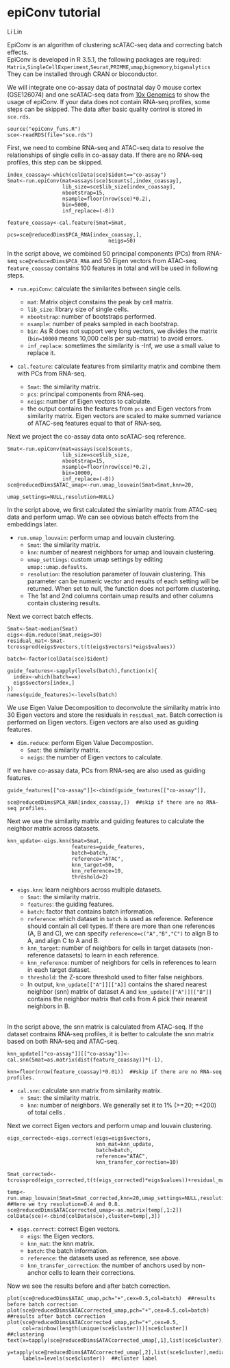 # epiConv tutorial
Li Lin<br>

EpiConv is an algorithm of clustering scATAC-seq data and correcting batch effects.<br>
EpiConv is developed in R 3.5.1, the following packages are required:<br>
`Matrix`,`SingleCellExperiment`,`Seurat`,`PRIMME`,`umap`,`bigmemory`,`biganalytics`<br>
They can be installed through CRAN or bioconductor.

We will integrate one co-assay data of postnatal day 0 mouse cortex (GSE126074) and one scATAC-seq data from [10x Genomics](https://support.10xgenomics.com/single-cell-atac/datasets) to show the usage of epiConv. If your data does not contain RNA-seq profiles, some steps can be skipped. The data after basic quality control is stored in `sce.rds`.
```
source("epiConv_funs.R")
sce<-readRDS(file="sce.rds")
```
First, we need to combine RNA-seq and ATAC-seq data to resolve the relationships of single cells in co-assay data. If there are no RNA-seq profiles, this step can be skipped.
```
index_coassay<-which(colData(sce)$ident=="co-assay")
Smat<-run.epiConv(mat=assays(sce)$counts[,index_coassay],
                  lib_size=sce$lib_size[index_coassay],
                  nbootstrap=15,
                  nsample=floor(nrow(sce)*0.2),
                  bin=5000,
                  inf_replace=(-8))

feature_coassay<-cal.feature(Smat=Smat,
                                 pcs=sce@reducedDims$PCA_RNA[index_coassay,],
                                 neigs=50)
```
In the script above, we combined 50 principal components (PCs) from RNA-seq `sce@reducedDims$PCA_RNA` and 50 Eigen vectors from ATAC-seq. `feature_coassay` contains 100 features in total and will be used in following steps.
+ `run.epiConv`: calculate the similarites between single cells.
  - `mat`: Matrix object constains the peak by cell matrix.
  - `lib_size`: library size of single cells.
  - `nbootstrap`: number of bootstraps performed.
  - `nsample`: number of peaks sampled in each bootstrap.
  - `bin`: As R does not support very long vectors, we divides the matrix (`bin=10000` means 10,000 cells per sub-matrix) to avoid errors.
  - `inf_replace`: sometimes the similarity is -Inf, we use a small value to replace it.
  
+ `cal.feature`: calculate features from similarity matrix and combine them with PCs from RNA-seq.
  - `Smat`: the similarity matrix.
  - `pcs`: principal components from RNA-seq.
  - `neigs`: number of Eigen vectors to calculate.
  - the output contains the features from `pcs` and Eigen vectors from similarity matrix. Eigen vectors are scaled to make summed variance of ATAC-seq features equal to that of RNA-seq.

Next we project the co-assay data onto scATAC-seq reference.
```
Smat<-run.epiConv(mat=assays(sce)$counts,
                  lib_size=sce$lib_size,
                  nbootstrap=15,
                  nsample=floor(nrow(sce)*0.2),
                  bin=10000,
                  inf_replace=(-8))
sce@reducedDims$ATAC_umap<-run.umap_louvain(Smat=Smat,knn=20,
                                            umap_settings=NULL,resolution=NULL)
```
In the script above, we first calculated the simiarlity matrix from ATAC-seq data and perform umap. We can see obvious batch effects from the embeddings later. 
+ `run.umap_louvain`: perform umap and louvain clustering.
  - `Smat`: the similarity matrix.
  - `knn`: number of nearest neighbors for umap and louvain clustering.
  - `umap_settings`: custom umap settings by editing `umap::umap.defaults`.
  - `resolution`: the resolution parameter of louvain clustering. This parameter can be numeric vector and results of each setting will be returned. When set to null, the function does not perform clustering.
  - The 1st and 2nd columns contain umap results and other columns contain clustering results.
  
Next we correct batch effects.
```
Smat<-Smat-median(Smat)
eigs<-dim.reduce(Smat,neigs=30)
residual_mat<-Smat-tcrossprod(eigs$vectors,t(t(eigs$vectors)*eigs$values))

batch<-factor(colData(sce)$ident)

guide_features<-sapply(levels(batch),function(x){
  index<-which(batch==x)
  eigs$vectors[index,]
})
names(guide_features)<-levels(batch)
```
We use Eigen Value Decomposition to deconvolute the similarity matrix into 30 Eigen vectors and store the residuals in `residual_mat`. Batch correction is performed on Eigen vectors. Eigen vectors are also used as guiding features.
+ `dim.reduce`: perform Eigen Value Decompostion.
  - `Smat`: the similarity matrix.
  - `neigs`: the number of Eigen vectors to calculate.

If we have co-assay data, PCs from RNA-seq are also used as guiding features.
```
guide_features[["co-assay"]]<-cbind(guide_features[["co-assay"]],
                                    sce@reducedDims$PCA_RNA[index_coassay,])  ##skip if there are no RNA-seq profiles.
```
Next we use the similarity matrix and guiding features to calculate the neighbor matrix across datasets.
```
knn_update<-eigs.knn(Smat=Smat,
                     features=guide_features,
                     batch=batch,
                     reference="ATAC",
                     knn_target=50,
                     knn_reference=10,
                     threshold=2)
```
+ `eigs.knn`: learn neighbors across multiple datasets.
  - `Smat`: the similarity matrix.
  - `features`: the guiding features.
  - `batch`: factor that contains batch information.
  - `reference`: which dataset in `batch` is used as reference. Reference should contain all cell types. If there are more than one references (A, B and C), we can specify `reference=c("A","B","C")` to align B to A, and align C to A and B.
  - `knn_target`: number of neighbors for cells in target datasets (non-reference datasets) to learn in each reference.
  - `knn_reference`: number of neighbors for cells in references to learn in each target dataset.
  - `threshold`: the Z-score threshold used to filter false neighbors.
  - In output, `knn_update[["A"]][["A]]` contains the shared nearest neighbor (snn) matrix of dataset A and `knn_update[["A"]][["B"]]` contains the neighbor matrix that cells from A pick their nearest neighbors in B.<br><br>

In the script above, the snn matrix is calculated from ATAC-seq. If the dataset contrains RNA-seq profiles, it is better to calculate the snn matrix based on both RNA-seq and ATAC-seq.
```
knn_update[["co-assay"]][["co-assay"]]<-cal.snn(Smat=as.matrix(dist(feature_coassay))*(-1),
                                                knn=floor(nrow(feature_coassay)*0.01))  ##skip if there are no RNA-seq profiles.
```
+ `cal.snn`: calculate snn matrix from similarity matrix.
  - `Smat`: the similarity matrix.
  - `knn`: number of neighbors. We generally set it to 1% (>=20; =<200) of total cells .

Next we correct Eigen vectors and perform umap and louvain clustering.
```
eigs_corrected<-eigs.correct(eigs=eigs$vectors,
                             knn_mat=knn_update,
                             batch=batch,
                             reference="ATAC",
                             knn_transfer_correction=10)

Smat_corrected<-tcrossprod(eigs_corrected,t(t(eigs_corrected)*eigs$values))+residual_mat

temp<-run.umap_louvain(Smat=Smat_corrected,knn=20,umap_settings=NULL,resolution=c(0.4,0.8)) ##Here we try resolution=0.4 and 0.8.
sce@reducedDims$ATACcorrected_umap<-as.matrix(temp[,1:2])
colData(sce)<-cbind(colData(sce),cluster=temp[,3])
```
+ `eigs.correct`: correct Eigen vectors.
  - `eigs`: the Eigen vectors.
  - `knn_mat`: the knn matrix.
  - `batch`: the batch information.
  - `reference`: the datasets used as reference, see above.
  - `knn_transfer_correction`: the number of anchors used by non-anchor cells to learn their corrections.

Now we see the results before and after batch correction.
```
plot(sce@reducedDims$ATAC_umap,pch="+",cex=0.5,col=batch)  ##results before batch correction
plot(sce@reducedDims$ATACcorrected_umap,pch="+",cex=0.5,col=batch)  ##results after batch correction
plot(sce@reducedDims$ATACcorrected_umap,pch="+",cex=0.5,
     col=rainbow(length(unique(sce$cluster)))[sce$cluster])  ##clustering
text(x=tapply(sce@reducedDims$ATACcorrected_umap[,1],list(sce$cluster),median),
     y=tapply(sce@reducedDims$ATACcorrected_umap[,2],list(sce$cluster),median),
     labels=levels(sce$cluster))  ##cluster label
```

